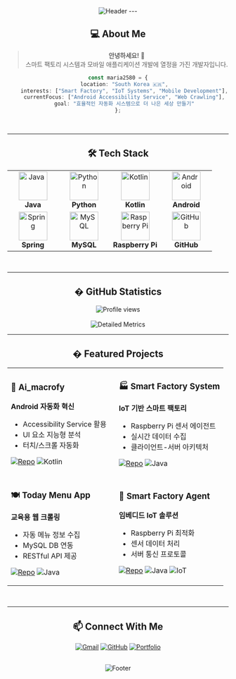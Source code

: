 <div align="center">
  
<img src="https://capsule-render.vercel.app/api?type=waving&color=gradient&height=200&section=header&text=maria2580's%20Dev%20Space&fontSize=45&animation=shake" alt="Header" />
---

## 💻 About Me

> **안녕하세요!** 🚀  
> 스마트 팩토리 시스템과 모바일 애플리케이션 개발에 열정을 가진 개발자입니다.

```typescript
const maria2580 = {
    location: "South Korea 🇰🇷",
    interests: ["Smart Factory", "IoT Systems", "Mobile Development"],
    currentFocus: ["Android Accessibility Service", "Web Crawling"],
    goal: "효율적인 자동화 시스템으로 더 나은 세상 만들기"
};
```

<br/>

---

## 🛠️ Tech Stack
<div align="center">
<table>
<tr>
    <td align="center" width="25%">
        <img src="https://techstack-generator.vercel.app/java-icon.svg" alt="Java" width="65" height="65" />
        <br><strong>Java</strong>
    </td>
    <td align="center" width="25%">
        <img src="https://techstack-generator.vercel.app/python-icon.svg" alt="Python" width="65" height="65" />
        <br><strong>Python</strong>
    </td>
    <td align="center" width="25%">
        <img src="https://cdn.jsdelivr.net/gh/devicons/devicon/icons/kotlin/kotlin-original.svg" alt="Kotlin" width="65" height="65" />
        <br><strong>Kotlin</strong>
    </td>
    <td align="center" width="25%">
        <img src="https://cdn.jsdelivr.net/gh/devicons/devicon/icons/android/android-original.svg" alt="Android" width="65" height="65" />
        <br><strong>Android</strong>
    </td>
</tr>
<tr>
    <td align="center" width="25%">
        <img src="https://cdn.jsdelivr.net/gh/devicons/devicon/icons/spring/spring-original.svg" alt="Spring" width="65" height="65" />
        <br><strong>Spring</strong>
    </td>
    <td align="center" width="25%">
        <img src="https://techstack-generator.vercel.app/mysql-icon.svg" alt="MySQL" width="65" height="65" />
        <br><strong>MySQL</strong>
    </td>
    <td align="center" width="25%">
        <img src="https://cdn.jsdelivr.net/gh/devicons/devicon/icons/raspberrypi/raspberrypi-original.svg" alt="Raspberry Pi" width="65" height="65" />
        <br><strong>Raspberry Pi</strong>
    </td>
    <td align="center" width="25%">
        <img src="https://techstack-generator.vercel.app/github-icon.svg" alt="GitHub" width="65" height="65" />
        <br><strong>GitHub</strong>
    </td>
</tr>
</table>
</div>
<br/>

---

## � GitHub Statistics

<div align="center">
  
<img src="https://komarev.com/ghpvc/?username=maria2580&color=667eea&style=for-the-badge&label=PROFILE+VIEWS" alt="Profile views" />

</div>

<br/>
<img src="https://metrics.lecoq.io/maria2580?template=classic&base.header=0&base.activity=0&base.community=0&base.repositories=0&base.metadata=0&isocalendar=1&languages=1&lines=1&config.timezone=Asia%2FSeoul" alt="Detailed Metrics" />

<br/>

---

## � Featured Projects

<table>
<tr>
<td width="50%">

### 🤖 Ai_macrofy
**Android 자동화 혁신**
- Accessibility Service 활용
- UI 요소 지능형 분석
- 터치/스크롤 자동화

[![Repo](https://img.shields.io/badge/Repository-667eea?style=for-the-badge&logo=github&logoColor=white)](https://github.com/maria2580/Ai_macrofy)
![Kotlin](https://img.shields.io/badge/Kotlin-7F52FF?style=flat-square&logo=kotlin&logoColor=white)

</td>
<td width="50%">

### 🏭 Smart Factory System
**IoT 기반 스마트 팩토리**
- Raspberry Pi 센서 에이전트
- 실시간 데이터 수집
- 클라이언트-서버 아키텍처

[![Repo](https://img.shields.io/badge/Repository-667eea?style=for-the-badge&logo=github&logoColor=white)](https://github.com/maria2580/SmartFactoryServer)
![Java](https://img.shields.io/badge/Java-007396?style=flat-square&logo=java&logoColor=white)

</td>
</tr>
<tr>
<td width="50%">

### 🍽️ Today Menu App
**교육용 웹 크롤링**
- 자동 메뉴 정보 수집
- MySQL DB 연동
- RESTful API 제공

[![Repo](https://img.shields.io/badge/Repository-667eea?style=for-the-badge&logo=github&logoColor=white)](https://github.com/maria2580/Today_menu_app)
![Java](https://img.shields.io/badge/Java-007396?style=flat-square&logo=java&logoColor=white)

</td>
<td width="50%">

### 📡 Smart Factory Agent
**임베디드 IoT 솔루션**
- Raspberry Pi 최적화
- 센서 데이터 처리
- 서버 통신 프로토콜

[![Repo](https://img.shields.io/badge/Repository-667eea?style=for-the-badge&logo=github&logoColor=white)](https://github.com/maria2580/Smart-Factory-Agent)
![Java](https://img.shields.io/badge/Java-007396?style=flat-square&logo=java&logoColor=white)
![IoT](https://img.shields.io/badge/IoT-A22846?style=flat-square&logo=raspberrypi&logoColor=white)

</td>
</tr>
</table>

<br/>

---

## 📫 Connect With Me

<div align="center">

[![Gmail](https://img.shields.io/badge/Gmail-EA4335?style=for-the-badge&logo=gmail&logoColor=white)](mailto:marin6670@gmail.com)
[![GitHub](https://img.shields.io/badge/GitHub-181717?style=for-the-badge&logo=github&logoColor=white)](https://github.com/maria2580)
[![Portfolio](https://img.shields.io/badge/Portfolio-667eea?style=for-the-badge&logo=About.me&logoColor=white)](https://github.com/maria2580)

</div>

<br/>

<img src="https://capsule-render.vercel.app/api?type=waving&color=0:667eea,100:764ba2&height=120&section=footer" alt="Footer" />

</div>